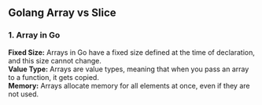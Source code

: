 <h2>Golang Array vs Slice</h2>

<h3>1. Array in Go</h3>
<strong>Fixed Size:</strong> Arrays in Go have a fixed size defined at the time of declaration, and this size cannot change.<br>
<strong>Value Type:</strong> Arrays are value types, meaning that when you pass an array to a function, it gets copied.<br>
<strong>Memory:</strong> Arrays allocate memory for all elements at once, even if they are not used.<br>


